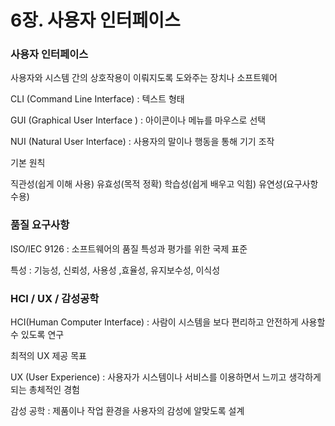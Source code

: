 # 6장. 사용자 인터페이스

### 사용자 인터페이스

사용자와 시스템 간의 상호작용이 이뤄지도록 도와주는 장치나 소프트웨어

CLI (Command Line Interface) : 텍스트 형태

GUI (Graphical User Interface ) : 아이콘이나 메뉴를 마우스로 선택

NUI (Natural User Interface)  : 사용자의 말이나 행동을 통해 기기 조작

기본 원칙

직관성(쉽게 이해 사용) 유효성(목적 정확) 학습성(쉽게 배우고 익힘) 유연성(요구사항 수용)

### 품질 요구사항

ISO/IEC 9126 : 소프트웨어의 품질 특성과 평가를 위한 국제 표준

특성 : 기능성, 신뢰성, 사용성 ,효율성, 유지보수성, 이식성

### HCI / UX / 감성공학

HCI(Human Computer Interface) : 사람이 시스템을 보다 편리하고 안전하게 사용할 수 있도록 연구

최적의 UX 제공 목표

UX (User Experience) : 사용자가 시스템이나 서비스를 이용하면서 느끼고 생각하게 되는 총체적인 경험

감성 공학 : 제품이나 작업 환경을 사용자의 감성에 알맞도록 설계
